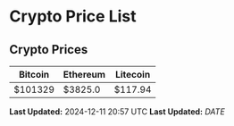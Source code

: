 # Crypto Price List

## Crypto Prices
| Bitcoin | Ethereum | Litecoin |
| ------- | -------- | -------- |
| $101329 | $3825.0 | $117.94 |
**Last Updated:** 2024-12-11 20:57 UTC
**Last Updated:** $DATE$
